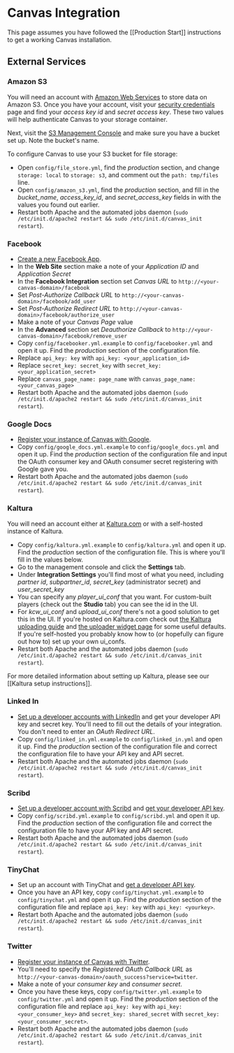 Canvas Integration
======

This page assumes you have followed the [[Production Start]] instructions to get a working Canvas installation.

External Services
-----------

### Amazon S3

You will need an account with [Amazon Web Services](http://aws.amazon.com/) to store data on Amazon S3. Once you have your account, visit your [security credentials](https://aws-portal.amazon.com/gp/aws/developer/account/index.html?action=access-key) page and find your *access key id* and *secret access key*. These two values will help authenticate Canvas to your storage container.

Next, visit the [S3 Management Console](https://console.aws.amazon.com/s3/home) and make sure you have a bucket set up. Note the bucket's name.

To configure Canvas to use your S3 bucket for file storage:

 * Open `config/file_store.yml`, find the *production* section, and change `storage: local` to `storage: s3`, and comment out the `path: tmp/files` line.
 * Open `config/amazon_s3.yml`, find the *production* section, and fill in the *bucket_name*, *access_key_id*, and *secret_access_key* fields in with the values you found out earlier.
 * Restart both Apache and the automated jobs daemon (`sudo /etc/init.d/apache2 restart && sudo /etc/init.d/canvas_init restart`).

### Facebook
 * [Create a new Facebook App](http://www.facebook.com/developers/).
 * In the **Web Site** section make a note of your *Application ID* and *Application Secret*
 * In the **Facebook Integration** section set *Canvas URL* to `http://<your-canvas-domain>/facebook`
 * Set *Post-Authorize Callback URL* to `http://<your-canvas-domain>/facebook/add_user`
 * Set *Post-Authorize Redirect URL* to `http://<your-canvas-domain>/facebook/authorize_user`
 * Make a note of your *Canvas Page* value
 * In the **Advanced** section set *Deauthorize Callback* to `http://<your-canvas-domain>/facebook/remove_user`
 * Copy `config/facebooker.yml.example` to `config/facebooker.yml` and open it up. Find the *production* section of the configuration file.
 * Replace `api_key: key` with `api_key: <your_application_id>`
 * Replace `secret_key: secret_key` with `secret_key: <your_application_secret>`
 * Replace `canvas_page_name: page_name` with `canvas_page_name: <your_canvas_page>`
 * Restart both Apache and the automated jobs daemon (`sudo /etc/init.d/apache2 restart && sudo /etc/init.d/canvas_init restart`).

### Google Docs

 * [Register your instance of Canvas with Google](https://www.google.com/accounts/ManageDomains).
 * Copy `config/google_docs.yml.example` to `config/google_docs.yml` and open it up. Find the *production* section of the configuration file and input the OAuth consumer key and OAuth consumer secret registering with Google gave you.
 * Restart both Apache and the automated jobs daemon (`sudo /etc/init.d/apache2 restart && sudo /etc/init.d/canvas_init restart`).

### Kaltura
You will need an account either at [Kaltura.com](http://www.kaltura.com) or with a self-hosted instance of Kaltura.  

 * Copy `config/kaltura.yml.example` to `config/kaltura.yml` and open it up.  Find the *production* section of the configuration file.  This is where you'll fill in the values below.
 * Go to the management console and click the **Settings** tab.  
 * Under **Integration Settings** you'll find most of what you need, including *partner id*, *subpartner_id*, *secret_key* (administrator secret) and *user_secret_key*
 * You can specify any *player_ui_conf* that you want.  For custom-built players (check out the **Studio** tab) you can see the id in the UI.
 * For *kcw_ui_conf* and *upload_ui_conf* there's not a good solution to get this in the UI.  If you're hosted on Kaltura.com check out [the Kaltura uploading guide](http://corp.kaltura.com/wiki/index.php/Guides:Upload) and [the uploader widget page](http://www.kaltura.org/kaltura-simple-uploader-ksu-uiconf-and-filetype-filters) for some useful defaults.  If you're self-hosted you probably know how to (or hopefully can figure out how to) set up your own ui_confs.
 * Restart both Apache and the automated jobs daemon (`sudo /etc/init.d/apache2 restart && sudo /etc/init.d/canvas_init restart`).

For more detailed information about setting up Kaltura, please see our [[Kaltura setup instructions]].

### Linked In
 * [Set up a developer accounts with LinkedIn](https://www.linkedin.com/secure/developer) and get your developer API key and secret key.  You'll need to fill out the details of your integration.  You don't need to enter an *OAuth Redirect URL*.
 * Copy `config/linked_in.yml.example` to `config/linked_in.yml` and open it up.  Find the *production* section of the configuration file and correct the configuration file to have your API key and API secret.
 * Restart both Apache and the automated jobs daemon (`sudo /etc/init.d/apache2 restart && sudo /etc/init.d/canvas_init restart`).

### Scribd

 * [Set up a developer account with Scribd](http://www.scribd.com/developers/signup_api) and [get your developer API key](http://www.scribd.com/account/edit#api).
 * Copy `config/scribd.yml.example` to `config/scribd.yml` and open it up. Find the *production* section of the configuration file and correct the configuration file to have your API key and API secret.
 * Restart both Apache and the automated jobs daemon (`sudo /etc/init.d/apache2 restart && sudo /etc/init.d/canvas_init restart`).

### TinyChat

 * Set up an account with TinyChat and [get a developer API key](http://tinychat.com/developer/dashboard/).
 * Once you have an API key, copy `config/tinychat.yml.example` to `config/tinychat.yml` and open it up. Find the *production* section of the configuration file and replace `api_key: key` with `api_key: <yourkey>`.
 * Restart both Apache and the automated jobs daemon (`sudo /etc/init.d/apache2 restart && sudo /etc/init.d/canvas_init restart`).

### Twitter

 * [Register your instance of Canvas with Twitter](http://dev.twitter.com/apps/new).
 * You'll need to specify the *Registered OAuth Callback URL* as `http://<your-canvas-domain>/oauth_success?service=twitter`.
 * Make a note of your *consumer key* and *consumer secret*.
 * Once you have these keys, copy `config/twitter.yml.example` to `config/twitter.yml` and open it up.  Find the *production* section of the configuration file and replace `api_key: key` with `api_key: <your_consumer_key>` and `secret_key: shared_secret` with `secret_key: <your_consumer_secret>`.
 * Restart both Apache and the automated jobs daemon (`sudo /etc/init.d/apache2 restart && sudo /etc/init.d/canvas_init restart`).
